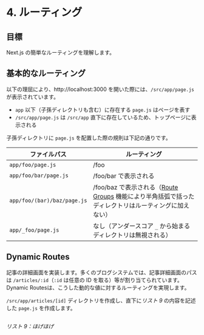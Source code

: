 # 4. ルーティング

## 目標

Next.js の簡単なルーティングを理解します。

## 基本的なルーティング

以下の理屈により、http://localhost:3000 を開いた際には、`/src/app/page.js` が表示されています。

- `app` 以下（子孫ディレクトリも含む）に存在する `page.js` はページを表す
- `/src/app/page.js` は `/src/app` 直下に存在しているため、トップページに表示される

子孫ディレクトリに `page.js` を配置した際の規則は下記の通りです。

| ファイルパス | ルーティング |
| --- | --- |
| `app/foo/page.js` | /foo |
| `app/foo/bar/page.js` | /foo/bar で表示される |
| `app/foo/(bar)/baz/page.js` | /foo/baz で表示される（[Route Groups](https://nextjs.org/docs/app/building-your-application/routing/route-groups) 機能により半角括弧で括ったディレクトリはルーティングに加えない）
| `app/_foo/page.js` | なし（アンダースコア `_` から始まるディレクトリは無視される）

## Dynamic Routes

記事の詳細画面を実装します。多くのブログシステムでは、記事詳細画面のパスは `/articles/:id`（`:id` は任意の ID を取る）等が割り当てられています。Dynamic Routesは、こうした動的な値に対するルーティングを実現します。

`/src/app/articles/[id]` ディレクトリを作成し、直下に*リスト 9* の内容を記述した `page.js` を作成します。

```
```

*リスト 9：ほげほげ*